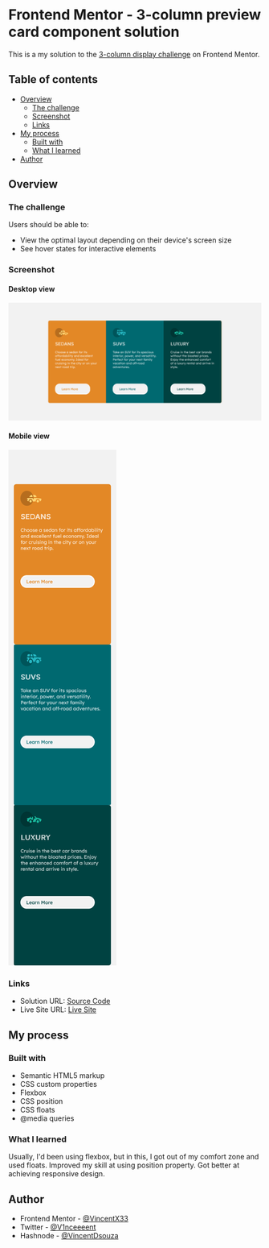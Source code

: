 # Frontend Mentor - 3-column preview card component solution

This is a my solution to the [3-column display challenge](https://www.frontendmentor.io/challenges/3column-preview-card-component-pH92eAR2-) on Frontend Mentor. 

## Table of contents

- [Overview](#overview)
  - [The challenge](#the-challenge)
  - [Screenshot](#screenshot)
  - [Links](#links)
- [My process](#my-process)
  - [Built with](#built-with)
  - [What I learned](#what-i-learned)
- [Author](#author)

## Overview

### The challenge

Users should be able to:

- View the optimal layout depending on their device's screen size
- See hover states for interactive elements

### Screenshot

#### Desktop view
![Desktop](./images/screenshots/Screenshot1.png)

#### Mobile view
![Mobile](./images/screenshots/Screenshot2.png)


### Links

- Solution URL: [Source Code](https://github.com/VincentX33/three-column-display-challenge)
- Live Site URL: [Live Site](https://vincentx33.github.io/three-column-display-challenge/)

## My process

### Built with

- Semantic HTML5 markup
- CSS custom properties
- Flexbox
- CSS position
- CSS floats
- @media queries

### What I learned

Usually, I'd been using flexbox, but in this, I got out of my comfort zone and used floats. Improved my skill at using position property. Got better at achieving responsive design.


## Author

- Frontend Mentor - [@VincentX33](https://www.frontendmentor.io/profile/VincentX33)
- Twitter - [@V1nceeeent](https://www.twitter.com/V1nceeeent/)
- Hashnode - [@VincentDsouza](https://hashnode.com/@VincentDsouza)
